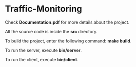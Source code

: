 # Traffic-Monitoring

Check **Documentation.pdf** for more details about the project.

All the source code is inside the **src** directory.

To build the project, enter the following command: **make build**.

To run the server, execute **bin/server**.

To run the client, execute **bin/client**.
